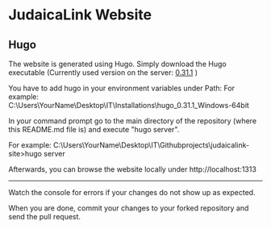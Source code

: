 # JudaicaLink Website

## Hugo
The website is generated using Hugo. Simply download the Hugo executable 
(Currently used version on the server: [0.31.1](https://github.com/gohugoio/hugo/releases/tag/v0.31.1) )

You have to add hugo in your environment variables under Path:
For example: C:\Users\YourName\Desktop\IT\Installations\hugo_0.31.1_Windows-64bit

In your command prompt go to the main directory of the repository (where this README.md file is) and execute "hugo server". 

For example: C:\Users\YourName\Desktop\IT\Githubprojects\judaicalink-site>hugo server

Afterwards, you can browse the website locally under http://localhost:1313

-------------------------------------------------------------------------------

Watch the console for errors if your changes do not show up as expected.

When you are done, commit your changes to your forked repository and send the pull request.

